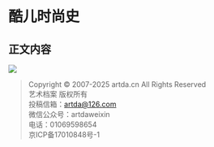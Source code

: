 # 酷儿时尚史

## 正文内容

![](/resource/default/static/artassets/images/index/logo.png)

> Copyright © 2007-2025 artda.cn All Rights Reserved   
> 艺术档案 版权所有  
> 投稿信箱：artda@126.com  
> 微信公众号：artdaweixin   
> 电话：01069598654  
> 京ICP备17010848号-1